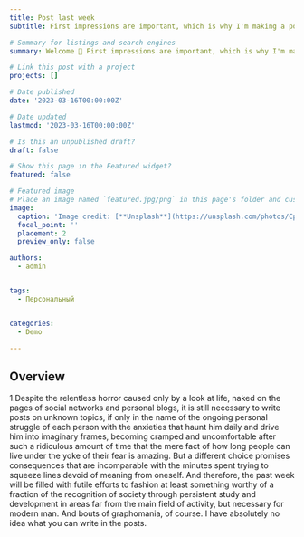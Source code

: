 ```yaml
---
title: Post last week
subtitle: First impressions are important, which is why I'm making a post about my meaningless and eventless past week.p

# Summary for listings and search engines
summary: Welcome 👋 First impressions are important, which is why I'm making a post about my meaningless and eventless past week.

# Link this post with a project
projects: []

# Date published
date: '2023-03-16T00:00:00Z'

# Date updated
lastmod: '2023-03-16T00:00:00Z'

# Is this an unpublished draft?
draft: false

# Show this page in the Featured widget?
featured: false

# Featured image
# Place an image named `featured.jpg/png` in this page's folder and customize its options here.
image:
  caption: 'Image credit: [**Unsplash**](https://unsplash.com/photos/CpkOjOcXdUY)'
  focal_point: ''
  placement: 2
  preview_only: false

authors:
  - admin


tags:
  - Персональный


categories:
  - Demo

---
```


## Overview

1.Despite the relentless horror caused only by a look at life, naked on the pages of social networks and personal blogs, it is still necessary to write posts on unknown topics, if only in the name of the ongoing personal struggle of each person with the anxieties that haunt him daily and drive him into imaginary frames, becoming cramped and uncomfortable after such a ridiculous amount of time that the mere fact of how long people can live under the yoke of their fear is amazing. But a different choice promises consequences that are incomparable with the minutes spent trying to squeeze lines devoid of meaning from oneself. And therefore, the past week will be filled with futile efforts to fashion at least something worthy of a fraction of the recognition of society through persistent study and development in areas far from the main field of activity, but necessary for modern man. And bouts of graphomania, of course. I have absolutely no idea what you can write in the posts.



